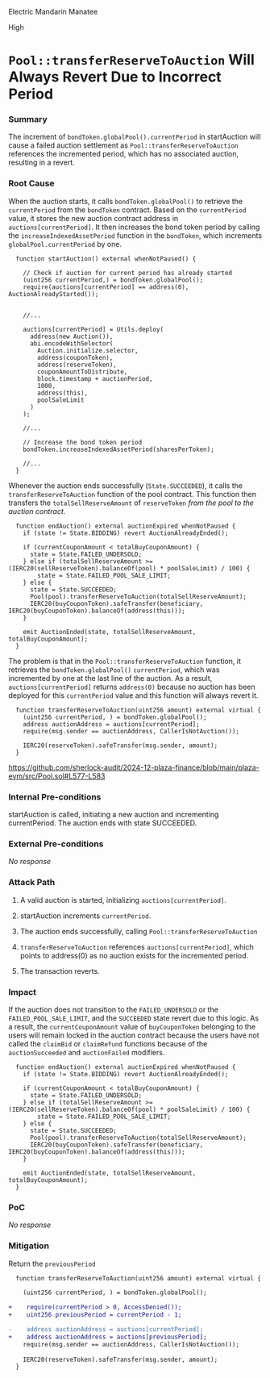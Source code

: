 Electric Mandarin Manatee

High

# `Pool::transferReserveToAuction` Will Always Revert Due to Incorrect Period

### Summary


The increment of `bondToken.globalPool().currentPeriod` in startAuction will cause a failed auction settlement as `Pool::transferReserveToAuction` references the incremented period, which has no associated auction, resulting in a revert.


### Root Cause


When the auction starts, it calls `bondToken.globalPool()` to retrieve the `currentPeriod` from the `bondToken` contract. Based on the `currentPeriod` value, it stores the new auction contract address in `auctions[currentPeriod]`. It then increases the bond token period by calling the `increaseIndexedAssetPeriod` function in the `bondToken`, which increments `globalPool.currentPeriod` by one.

```solidity
  function startAuction() external whenNotPaused() {
    
    // Check if auction for current period has already started
    (uint256 currentPeriod,) = bondToken.globalPool();
    require(auctions[currentPeriod] == address(0), AuctionAlreadyStarted());


    //... 
    
    auctions[currentPeriod] = Utils.deploy(
      address(new Auction()),
      abi.encodeWithSelector(
        Auction.initialize.selector,
        address(couponToken),
        address(reserveToken),
        couponAmountToDistribute,
        block.timestamp + auctionPeriod,
        1000,
        address(this),
        poolSaleLimit
      )
    );

    //...

    // Increase the bond token period
    bondToken.increaseIndexedAssetPeriod(sharesPerToken);

    //...
  }
```

Whenever the auction ends successfully (`State.SUCCEEDED`), it calls the `transferReserveToAuction` function of the pool contract. This function then transfers the `totalSellReserveAmount` of `reserveToken` *from the pool to the auction contract*.


```solidity
  function endAuction() external auctionExpired whenNotPaused {
    if (state != State.BIDDING) revert AuctionAlreadyEnded();

    if (currentCouponAmount < totalBuyCouponAmount) {
      state = State.FAILED_UNDERSOLD;
    } else if (totalSellReserveAmount >= (IERC20(sellReserveToken).balanceOf(pool) * poolSaleLimit) / 100) {
        state = State.FAILED_POOL_SALE_LIMIT;
    } else {
      state = State.SUCCEEDED;
      Pool(pool).transferReserveToAuction(totalSellReserveAmount);
      IERC20(buyCouponToken).safeTransfer(beneficiary, IERC20(buyCouponToken).balanceOf(address(this)));
    }

    emit AuctionEnded(state, totalSellReserveAmount, totalBuyCouponAmount);
  }
```

The problem is that in the `Pool::transferReserveToAuction` function, it retrieves the `bondToken.globalPool()` `currentPeriod`, which was incremented by one at the last line of the auction. As a result, `auctions[currentPeriod]` returns `address(0)` because no auction has been deployed for this `currentPeriod` value and this function will always revert it.


```solidity
  function transferReserveToAuction(uint256 amount) external virtual {
    (uint256 currentPeriod, ) = bondToken.globalPool();
    address auctionAddress = auctions[currentPeriod];
    require(msg.sender == auctionAddress, CallerIsNotAuction());
    
    IERC20(reserveToken).safeTransfer(msg.sender, amount);
  }
```  
https://github.com/sherlock-audit/2024-12-plaza-finance/blob/main/plaza-evm/src/Pool.sol#L577-L583


### Internal Pre-conditions

startAuction is called, initiating a new auction and incrementing currentPeriod.
The auction ends with state SUCCEEDED.

### External Pre-conditions

_No response_

### Attack Path


1. A valid auction is started, initializing `auctions[currentPeriod]`.

2. startAuction increments `currentPeriod`.

3. The auction ends successfully, calling `Pool::transferReserveToAuction`

4. `transferReserveToAuction` references `auctions[currentPeriod]`, which points to address(0) as no auction exists for the incremented period.

5. The transaction reverts.

### Impact



If the auction does not transition to the `FAILED_UNDERSOLD` or the `FAILED_POOL_SALE_LIMIT`, and the `SUCCEEDED` state revert due to this logic. As a result, the `currentCouponAmount` value of `buyCouponToken` belonging to the users will remain locked in the auction contract because the users have not called the `claimBid` or `claimRefund` functions because of the `auctionSucceeded` and `auctionFailed` modifiers.

```solidity
  function endAuction() external auctionExpired whenNotPaused {
    if (state != State.BIDDING) revert AuctionAlreadyEnded();

    if (currentCouponAmount < totalBuyCouponAmount) {
      state = State.FAILED_UNDERSOLD;
    } else if (totalSellReserveAmount >= (IERC20(sellReserveToken).balanceOf(pool) * poolSaleLimit) / 100) {
        state = State.FAILED_POOL_SALE_LIMIT;
    } else {
      state = State.SUCCEEDED;
      Pool(pool).transferReserveToAuction(totalSellReserveAmount);
      IERC20(buyCouponToken).safeTransfer(beneficiary, IERC20(buyCouponToken).balanceOf(address(this)));
    }

    emit AuctionEnded(state, totalSellReserveAmount, totalBuyCouponAmount);
  }
```

### PoC

_No response_

### Mitigation

Return the `previousPeriod` 

```diff
  function transferReserveToAuction(uint256 amount) external virtual {

    (uint256 currentPeriod, ) = bondToken.globalPool();

+    require(currentPeriod > 0, AccessDenied());
+    uint256 previousPeriod = currentPeriod - 1;

-    address auctionAddress = auctions[currentPeriod];
+    address auctionAddress = auctions[previousPeriod];
    require(msg.sender == auctionAddress, CallerIsNotAuction());
    
    IERC20(reserveToken).safeTransfer(msg.sender, amount);
  }
```